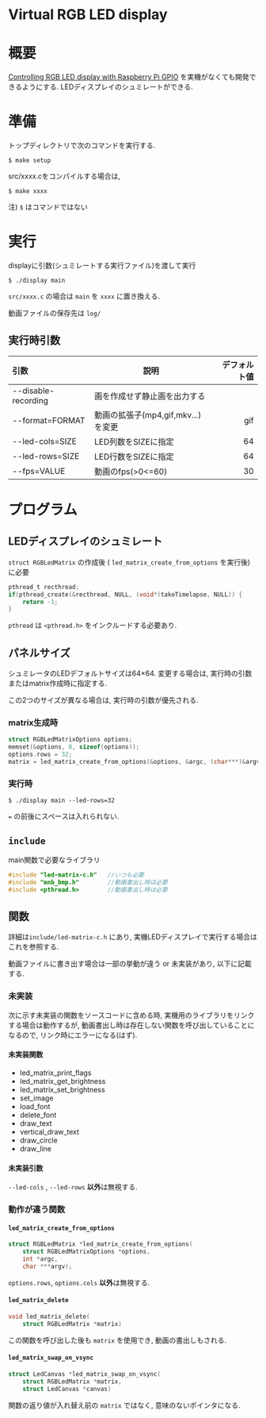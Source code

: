 Virtual RGB LED display
===


# 概要

[Controlling RGB LED display with Raspberry Pi GPIO](https://github.com/hzeller/rpi-rgb-led-matrix)
を実機がなくても開発できるようにする. LEDディスプレイのシュミレートができる.

# 準備

トップディレクトリで次のコマンドを実行する.
<!-- ただし,  `ffmpeg` と `timeout` が既に使える場合は不要です. -->
```
$ make setup
```

src/xxxx.cをコンパイルする場合は,
```
$ make xxxx
```
注) `$` はコマンドではない

# 実行

displayに引数(シュミレートする実行ファイル)を渡して実行
```
$ ./display main
```
`src/xxxx.c` の場合は `main` を `xxxx` に置き換える.

動画ファイルの保存先は `log/`

## 実行時引数

| 引数                | 説明                               | デフォルト値 |
| :------------------ | ---------------------------------- | -----------: |
| --disable-recording | 画を作成せず静止画を出力する       |              |
| --format=FORMAT     | 動画の拡張子(mp4,gif,mkv...)を変更 |          gif |
| --led-cols=SIZE     | LED列数をSIZEに指定                |           64 |
| --led-rows=SIZE     | LED行数をSIZEに指定                |           64 |
| --fps=VALUE         | 動画のfps(>0<=60)                  |           30 |


# プログラム

## LEDディスプレイのシュミレート

`struct RGBLedMatrix` の作成後 ( `led_matrix_create_from_options` を実行後) に必要
```c
pthread_t recthread;
if(pthread_create(&recthread, NULL, (void*)takeTimelapse, NULL)) {
    return -1;
}
```
`pthread` は `<pthread.h>` をインクルードする必要あり.

## パネルサイズ

シュミレータのLEDデフォルトサイズは64×64.
変更する場合は, 実行時の引数またはmatrix作成時に指定する.

この2つのサイズが異なる場合は, 実行時の引数が優先される.

### matrix生成時

```c
struct RGBLedMatrixOptions options;
memset(&options, 0, sizeof(options));
options.rows = 32;
matrix = led_matrix_create_from_options(&options, &argc, (char***)&argv);
```

### 実行時

```
$ ./display main --led-rows=32
```
`=` の前後にスペースは入れられない.

## `include`

main関数で必要なライブラリ
```c
#include "led-matrix-c.h"   //いつも必要
#include "mnb_bmp.h"        //動画書出し時は必要
#include <pthread.h>        //動画書出し時は必要
```

## 関数

詳細は`include/led-matrix-c.h` にあり, 実機LEDディスプレイで実行する場合はこれを参照する.

動画ファイルに書き出す場合は一部の挙動が違う or 未実装があり, 以下に記載する.

### 未実装

次に示す未実装の関数をソースコードに含める時, 実機用のライブラリをリンクする場合は動作するが,
動画書出し時は存在しない関数を呼び出していることになるので, リンク時にエラーになる(はず).

#### 未実装関数

* led_matrix_print_flags
* led_matrix_get_brightness
* led_matrix_set_brightness
* set_image
* load_font
* delete_font
* draw_text
* vertical_draw_text
* draw_circle
* draw_line

#### 未実装引数

`--led-cols` , `--led-rows` **以外**は無視する.

### 動作が違う関数

#### `led_matrix_create_from_options`

```c
struct RGBLedMatrix *led_matrix_create_from_options(
    struct RGBLedMatrixOptions *options,
    int *argc,
    char ***argv);
```
`options.rows`, `options.cols` **以外**は無視する.

#### `led_matrix_delete`

```c
void led_matrix_delete(
    struct RGBLedMatrix *matrix)
```
この関数を呼び出した後も `matrix` を使用でき, 動画の書出しもされる.

#### `led_matrix_swap_on_vsync`

```c
struct LedCanvas *led_matrix_swap_on_vsync(
    struct RGBLedMatrix *matrix,
    struct LedCanvas *canvas)
```
関数の返り値が入れ替え前の `matrix` ではなく, 意味のないポインタになる.
